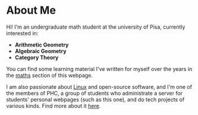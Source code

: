 # About Me

Hi! I'm an undergraduate math student at the university of Pisa, currently interested in:

- **Arithmetic Geometry**
- **Algebraic Geometry**
- **Category Theory**

You can find some learning material I've written for myself over the years in the [maths](maths) section of this webpage.

I am also passionate about [Linux](linux) and open-source software, and I'm one of the members of PHC, a group of students who administrate a server for students' personal webpages (such as this one), and do tech projects of various kinds. Find more about it [here](http://betti.dm.unipi.it/servizi/PHC.html).
